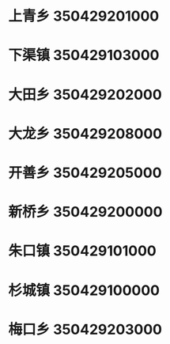 # 上青乡 350429201000
# 下渠镇 350429103000
# 大田乡 350429202000
# 大龙乡 350429208000
# 开善乡 350429205000
# 新桥乡 350429200000
# 朱口镇 350429101000
# 杉城镇 350429100000
# 梅口乡 350429203000
